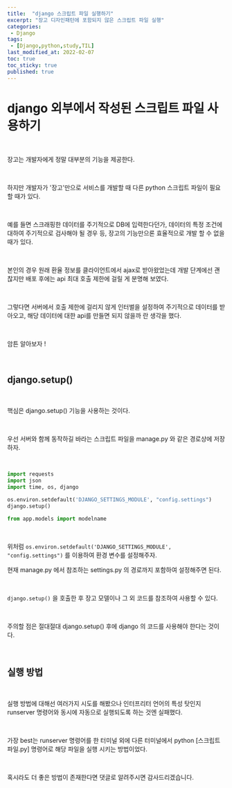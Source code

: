 ```yaml
---
title:  "django 스크립트 파일 실행하기"
excerpt: "장고 디자인패턴에 포함되지 않은 스크립트 파일 실행"
categories:
 - Django
tags:
 - [Django,python,study,TIL]
last_modified_at: 2022-02-07
toc: true
toc_sticky: true
published: true
---
```




# django 외부에서 작성된 스크립트 파일 사용하기 

<br>

장고는 개발자에게 정말 대부분의 기능을 제공한다.

<br>

하지만 개발자가 '장고'만으로 서비스를 개발할 때 다른 python 스크립트 파일이 필요할 때가 있다.

<br>

예를 들면 스크래핑한 데이터를 주기적으로 DB에 입력한다던가, 데이터의 특정 조건에 대하여 주기적으로 검사해야 될 경우 등, 장고의 기능만으론 효율적으로 개발 할 수 없을 때가 있다.

<br>

본인의 경우 원래 환율 정보를 클라이언트에서 ajax로 받아왔었는데 개발 단계에선 괜찮지만 배포 후에는 api 최대 호출 제한에 걸릴 게 분명해 보였다.

<br>

그렇다면 서버에서 호출 제한에 걸리지 않게 인터벌을 설정하여 주기적으로 데이터를 받아오고, 해당 데이터에 대한 api를 만들면 되지 않을까 란 생각을 했다.

<br>

암튼 알아보자 !

<br>

## django.setup()

<br>

핵심은 django.setup() 기능을 사용하는 것이다.

<br>

우선 서버와 함께 동작하길 바라는 스크립트 파일을 manage.py 와 같은 경로상에 저장하자.

<br>

```python
import requests
import json
import time, os, django

os.environ.setdefault('DJANGO_SETTINGS_MODULE', "config.settings")
django.setup()

from app.models import modelname

```

<br>

위처럼 `os.environ.setdefault('DJANGO_SETTINGS_MODULE', "config.settings")` 를 이용하여 환경 변수를 설정해주자.

현재 manage.py 에서 참조하는 settings.py 의 경로까지 포함하여 설정해주면 된다.

<br>

`django.setup()` 을 호출한 후 장고 모델이나 그 외 코드를 참조하여 사용할 수 있다.

<br>

주의할 점은 절대절대 django.setup() 후에 django 의 코드를 사용해야 한다는 것이다.

<br>

## 실행 방법


<br>


실행 방법에 대해선 여러가지 시도를 해봤으나 인터프리터 언어의 특성 탓인지 runserver 명령어와 동시에 자동으로 실행되도록 하는 것엔 실패했다.

<br>

가장 best는 runserver 명령어를 한 터미널 외에 다른 터미널에서 python [스크립트파일.py] 명령어로 해당 파일을 실행 시키는 방법이었다.

<br>

혹시라도 더 좋은 방법이 존재한다면 댓글로 알려주시면 감사드리겠습니다. 

